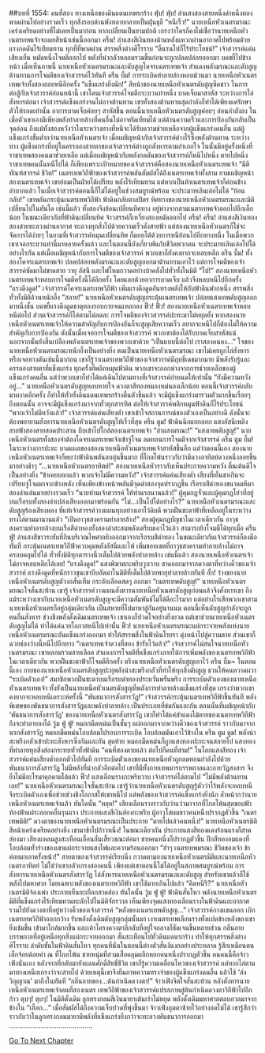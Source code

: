 ##บทที่ 1554: คนที่สอง
ทางเหนือของดินแดนเทพรกร้าง
ฟุ่บ! ฟุ่บ!
ลำแสงสองสายหนึ่งดำหนึ่งทองพาดผ่านไปอย่างรวดเร็ว ทุกสิ่งรอบด้านพังทลายกลายเป็นฝุ่นธุลี
“หนีเร็ว!”
นายเหนือหัวเนตรมรณะเคร่งเครียดอย่างที่ไม่เคยเป็นมาก่อน
หากเปลี่ยนเป็นยามปกติ เกรงว่าใครก็คงไม่เชื่อว่านายเหนือหัวเนตรเทพเจ้าจะเผยสีหน้าเช่นนี้ออกมา
ครืน!
ลำแสงสีเงินทองด้านหลังแหวกผ่านอากาศไปพร้อมด้วยแรงกดดันไร้เทียมทาน ทุกที่ที่พาดผ่าน สรรพสิ่งต่างศิโรราบ
“ดิ้นรนไปก็ไร้ประโยชน์!”
เจ้าสวรรค์แค่นเสียงเย็น หมัดหนึ่งโจมตีออกไป
พลังที่น่ากลัวหลอมรวมขึ้นก่อนจะถูกปลดปล่อยออกมา บดขยี้ไปข้างหน้า
เมื่อเห็นภาพนี้ นายเหนือหัวเนตรมรณะและดับสูญโคจรเนตรเทพเจ้า สำแดงพลังมรณะและดับสูญ ต้านทานการโจมตีของเจ้าสวรรค์ไว้ทันที
ครืน บึ้ม!
การระเบิดทำลายล้างหอบม้วนมา
นายเหนือหัวเนตรเทพเจ้าทั้งสองถอยหนีอีกครั้ง
“แข็งแกร่งยิ่งนัก!”
สีหน้าของนายเหนือหัวเนตรดับสูญซีดขาว
ในการต่อสู้กับเจ้าสวรรค์ก่อนหน้านี้ เขาโดนเจ้าสวรรค์โจมตีกระบวนท่าหนึ่ง บาดเจ็บมาสาหัส
ระหว่างการไล่สังหารต่อมา เจ้าสวรรค์แข็งแกร่งจนไม่อาจต้านทาน เขาทั้งสองต้านทานสุดกำลังก็ทำได้เพียงแค่รักษาตัวให้รอดเท่านั้น อาการบาดเจ็บค่อยๆ สาหัสขึ้น
ตอนนี้นายเหนือหัวเนตรดับสูญค่อยๆ อ่อนกำลังลง
ในเมื่อตัวเขาเองมีเพียงพลังทำลายล้างที่คนอื่นไม่อาจทัดเทียมได้ แต่ด้านความเร็วและการป้องกันกลับเป็นจุดอ่อน
ถึงแม้ทั้งสองหวังว่าในระหว่างทางที่หนีจะได้รับความช่วยเหลือจากผู้แข็งแกร่งคนอื่น
แต่ผู้แข็งแกร่งขั้นต่ำกว่านายเหนือหัวเนตรเจ้า เมื่อเผชิญหน้ากับเจ้าสวรรค์ต่างไร้ซึ่งพลังต้านทาน
ระหว่างทาง ผู้แข็งแกร่งที่อยู่ในครรลองสายตาของเจ้าสวรรค์ต่างถูกสังหารตามอำเภอใจ
ในนั้นมีอยู่ครั้งหนึ่งที่ราชาเทพสองคนมาช่วยเหลือ แต่เมื่อเผชิญหน้ากับพลังกดดันของเจ้าสวรรค์ก็หนีไปหนึ่ง ตายไปหนึ่ง
ราชาเทพคนนั้นหนีไปได้ ก็เพียงเพราะเป้าหมายของเจ้าสวรรค์คือสองนายเหนือหัวเนตรเทพเจ้า
“มิติ ทัณฑ์สวรรค์ ชีวิต!”
เนตรเทพวิถีฟ้าของเจ้าสวรรค์พลันสัมผัสได้ถึงเนตรเทพเจ้าทั้งสาม
ยามเผชิญหน้าสองเนตรเทพเจ้า เขาย่อมเป็นฝ่ายได้เปรียบ พลังไร้เทียมทาน
แต่หากเป็นห้าเนตรเทพเจ้าก็ค่อนข้างลำบากแล้ว ในเมื่อเจ้าสวรรค์ตอนนี้ก็ไม่ได้อยู่ในช่วงสมบูรณ์พร้อม จะประมาทเลินเล่อไม่ได้
“ย้อนกลับ!”
เขาพลันกระตุ้นเนตรเทพวิถีฟ้า ฟ้าดินกลับตาลปัตร
ทิศทางของนายเหนือหัวเนตรมรณะและมิติเปลี่ยนไปในทันใด
เช่นนี้แล้ว ทั้งสองจึงย้อนเปลี่ยนทิศทาง อยู่ห่างจากสามเนตรเทพเจ้าออกไปอีกเล็กน้อย
ในขณะเดียวกับที่ฟ้าดินเปลี่ยนทิศ จ้าวสรรค์ก็เหวี่ยงสองหมัดออกไป
ครืน! ครืน!
ลำแสงสีเงินทองสองสายทะลวงผ่านอากาศ ทะลวงทุกสิ่งไปด้วยความเร็วดั่งสายฟ้า
แต่สองนายเหนือหัวเนตรก็ใช่จะจัดการได้ง่ายๆ ในยามที่เจ้าสวรรค์หมุนเปลี่ยนทิศ ก็ตอบโต้ด้วยการหนีย้อนไปอีกทางหนึ่ง
ในเมื่อพวกเขาเจอกระบวนท่านี้มาหลายครั้งแล้ว และในตอนนี้ยังเกี่ยวพันกับชีวิตพวกตน จะประมาทเลินเล่อไปได้อย่างไรกัน
แต่เมื่อเผชิญหน้ากับการโจมตีของเจ้าสวรรค์ พวกเขาก็ยังคงยากจะหลบหลีก
ครืน บึ้ม!
ทั้งสองโคจรเนตรเทพเจ้า ปลดปล่อยพลังมรณะและดับสูญออกมาต้านทานเอาไว้
แต่การโจมตีของเจ้าสวรรค์ซัดมาไม่ขาดสาย วายุ อัสนี และไฟโหมกวาดอย่างบ้าคลั่งไปทั่วทั้งในมิติ
“ไป!”
สองนายเหนือหัวเนตรเทพเจ้าหลบการโจมตีครั้งนี้ได้อีกครั้ง โดยแลกด้วยอาการบาดเจ็บ แล้วจึงหลบหนีไปอีกครั้ง
“แรงดึงดูด!”
เจ้าสวรรค์โคจรเนตรเทพวิถีฟ้า เพิ่มแรงดึงดูดอันทรงพลังให้กับฟ้าดินฟากหนึ่ง
สรรพสิ่งทั่วทั้งมิติล้วนหนักอึ้ง
“สลาย!”
นายเหนือหัวเนตรดับสูญกระตุ้นเนตรเทพเจ้า ปล่อยแสงเทพดับสูญออกมาหนึ่งชั้น บดขยี้แรงดึงดูดธาตุทองรอบกายจนแหลกลง
ฟิ้ว! ฟิ้ว!
สองนายเหนือหัวเนตรเทพเจ้าหลบหนีต่อไป ส่วนเจ้าสวรรค์ก็ไล่ตามไม่ลดละ
การโจมตีของจ้าวสวรรค์ปะทะมาไม่หยุดยั้ง
หากสองนายเหนือหัวเนตรเทพเจ้าให้ความสำคัญกับการป้องกันก็จะสูญเสียความเร็ว อยากจะหนีไปก็ต้องไม่ให้ความสำคัญกับการป้องกัน ดังนั้นเมื่อเจอการโจมตีของเจ้าสวรรค์ พวกเขาต้องได้รับบาดเจ็บสาหัสแน่
นอกจากนั้นยังสิ้นเปลืองพลังเนตรเทพเจ้าของพวกเขาด้วย
“เป็นแบบนี้ต่อไป เราสองคนคง…”
ใจของนายเหนือหัวเนตรมรณะหนักอึ้งเป็นอย่างยิ่ง
ตนเป็นนายเหนือหัวเนตรมรณะ เขาไม่เคยถูกไล่สังหารหรือเจอทางตันเช่นนี้มาก่อน
เขาก็รู้ว่าเนตรเทพวิถีฟ้าของเจ้าสวรรค์มีฤทธิ์เดชมากมาย มีพลังรับรู้และครรลองสายตาที่แข็งแกร่ง ทุกครั้งที่พลิกหมุนฟ้าดิน พวกเขาจะออกห่างจากการช่วยเหลือของผู้แข็งแกร่งคนอื่น
แต่ว่าพวกเขาก็ทำได้แค่เดินไปตามทางที่เจ้าสวรรค์กำหนดให้เท่านั้น
“ยังมีความหวังอยู่…”
นายเหนือหัวเนตรดับสูญหอบหายใจ ดวงตาสีทองหมองหม่นลงเล็กน้อย
ตอนนี้เจ้าสวรรค์กลับมาผงาดอีกครั้ง ก็ทำให้ทั่วทั้งดินแดนเทพรกร้างตื่นตัวขึ้นแล้ว จะมีผู้แข็งแกร่งมารวมตัวมากขึ้นเรื่อยๆ
ถึงตอนนั้น อาจจะมีผู้แข็งแกร่งมาจากทั่วทุกสารทิศ ต่อให้เจ้าสวรรค์พลิกหมุนฟ้าดินก็ไร้ประโยชน์
“พวกเจ้าไม่มีหวังแล้ว!”
เจ้าสวรรค์แค่นเสียงต่ำ
เขาเข้าใจสถานการณ์ของตัวเองเป็นอย่างดี ดังนั้นจะต้องพยายามสังหารนายเหนือหัวเนตรดับสูญให้เร็วที่สุด
ครืน ตูม!
ฟ้าดินฉีกแยกออก แสงอัสนีเพลิงสายฟ้าสองสายสอดประสาน บีบเข้าไปใกล้สองเนตรเทพเจ้า
“ลำแสงมรณะ!”
“แสงเทพดับสูญ!”
นายเหนือหัวเนตรทั้งสองจำต้องโคจรเนตรเทพเจ้าเข้าจู่โจม ลดทอนการโจมตีจากเจ้าสวรรค์
ครืน ตูม บึ้ม!
ในระหว่างการปะทะ บาดแผลของสองนายเหนือหัวเนตรเทพเจ้าสาหัสขึ้นอีก
แต่ว่าตอนนี้เอง สองนายเหนือหัวเนตรเทพเจ้าก็พบว่าฟ้าดินพลันอบอุ่นขึ้นมาก
ที่ไกลโพ้นราวกับว่ามีดวงอาทิตย์ดวงหนึ่งลอยขึ้นมาอย่างช้าๆ
“…นายเหนือหัวเนตรอาทิตย์!”
สองนายเหนือหัวราวกับเห็นประกายความหวัง ตื่นเต้นดีใจเป็นอย่างยิ่ง
“ข้าเคยบอกแล้ว พวกเจ้าไม่มีความหวัง!”
เจ้าสวรรค์แค่นเสียงต่ำ เสียงที่เย็นชาเกินจะเปรียบจู่โจมมาจากข้างหลัง
เห็นเพียงข้างหน้าพลันมีจุดดำสองจุดปรากฏขึ้น
เรือรบสีดำทองขนาดมหึมาสองลำแล่นมาอย่างรวดเร็ว
“นายท่านเจ้าสวรรค์ ให้ท่านรอนานแล้ว!”
ผู้คุมกฎจั่วและผู้คุมกฎโย่วที่อยู่บนเรือรบทั้งสองลำเปล่งเสียงออกมาพร้อมกัน
“ไม่…เป็นไปได้อย่างไร?”
นายเหนือหัวเนตรมรณะและดับสูญร้องเสียงหลง
ที่แท้เจ้าสวรรค์วางแผนทุกอย่างเอาไว้ดิบดี พวกฝืนชะตาฟ้าที่เหลืออยู่ในระหว่างทางไล่ตามมานานแล้ว
“เปิดอาวุธสงครามทำลายล้าง!”
สองผู้คุมกฎบัญชาในเวลาเดียวกัน
อาวุธสงครามทำลายล้างบนเรือสีดำทองทั้งสองลำสะสมพลังเตรียมเอาไว้แล้ว สามารถยิงโจมตีได้ทุกเมื่อ
ครืน ฟู่!
ลำแสงสีขาวระยับที่กินบริเวณไพศาลยิงออกมาจากเรือรบสีดำทอง
ในขณะเดียวกันเจ้าสวรรค์ก็ลงมือทันที กระตุ้นเนตรเทพวิถีฟ้าควบคุมพลังอัสนีและไฟ เพิ่มขอบเขตที่อาวุธสงครามทำลายล้างไม่อาจครอบคลุมไปได้
ทั่วทั้งมิติทุกตารางนิ้วเต็มไปด้วยพลังทำลายล้าง
เช่นนี้แล้ว สองนายเหนือหัวเนตรเจ้าไม่อาจหลบหลีกได้เลย!
“แรงดึงดูด!”
แสงพิฆาตกะพริบวูบวาบ สาดออกมาจากดวงตาที่หว่างคิ้วของเจ้าสวรรค์
แรงดึงดูดที่หนักราวขุนเขาบีบอัดมาในมิติที่เต็มไปด้วยพายุทำลายล้างทันที
อั้ก!
ร่างของนายเหนือหัวเนตรดับสูญตัวงอสั่นเทิ้ม กระอักเลือดสดๆ ออกมา
“เนตรเทพดับสูญ!”
นายเหนือหัวเนตรมรณะใจสั่นสะท้าน
เขารู้ เจ้าสวรรค์วางแผนสังหารนายเหนือหัวเนตรดับสูญก่อนแล้วจึงสังหารเขา
ถึงแม้ระหว่างเขากับนายเหนือหัวเนตรดับสูญจะมีความสัมพันธ์ไม่ได้ดีอะไรมาก แต่อย่างไรเสียพวกเขาสามนายเหนือหัวเนตรก็อยู่กลุ่มเดียวกัน เป็นสหายที่ไปมาหาสู่กันอยู่นานนม
ตอนนี้เห็นดับสูญกำลังจะถูกคนอื่นสังหาร ช่วงชิงพลังดั้งเดิมเนตรเทพเจ้า เขาเองก็ปวดใจอย่างยิ่งยวด
แต่เขาช่วยนายเหนือหัวเนตรดับสูญไม่ได้ ทำได้แค่ฉวยโอกาสหนีไปเท่านั้น
ฟิ้ว!
นายเหนือหัวเนตรมรณะแผ่กระจายพลังแห่งนายเหนือหัวเนตรมรณะอันแข็งแกร่งออกมา ทำให้สรรพสิ่งในฟ้าดินโรยรา มุ่งหน้าไปสู่ความตาย
ส่วนเขาก็ฉวยช่องว่างนี้หนีไปอีกทาง
“เนตรเทพเจ้าดวงที่สอง ข้ารับไว้แล้ว!”
เจ้าสวรรค์ไม่สนใจนายเหนือหัวเนตรมรณะ เขาหลอมรวมสายเลือด สำแดงการโจมตีที่แข็งแกร่งภายใต้การเพิ่มพลังของเนตรเทพวิถีฟ้า
ในเวลาเดียวกัน พวกฝืนชะตาฟ้าก็โจมตีอีกครั้ง ตรึงนายเหนือหัวเนตรดับสูญเอาไว้
ครืน บึ้ม~
ในตอนนี้เอง กายของนายเหนือหัวเนตรดับสูญปะทุพลังน่าสะพรึงกลัวที่ทำให้ทุกสิ่งดับสูญ ชวนให้คนหวาดผวา
“ระเบิดตัวเอง!”
สมาชิกพวกฝืนชะตาบนเรือรบดำทองประหวั่นพรั่นพรึง
การระเบิดตัวเองของนายเหนือหัวเนตรเทพเจ้า ทั้งยังเป็นนายเหนือหัวเนตรดับสูญที่พลังการทำลายล้างแข็งแกร่งที่สุด เกรงว่าพวกเขาคงยากจะหลบหนีเคราะห์ครั้งนี้
“พันธนาการสังสารวัฏ!”
เจ้าสวรรค์กระตุ้นเนตรเทพวิถีฟ้าขึ้นทันที
พลังพิเศษของพันธนาการสังสารวัฏและพลังทำลายล้าง เป็นประเภทที่ข่มกันและกัน
ตอนนั้นที่เผชิญหน้ากับ ‘พันธนาการสังสารวัฏ’ ของนายเหนือหัวเนตรสังสารวัฏ เขาก็ทำได้แค่สำแดงไม้ตายของเนตรเทพวิถีฟ้าถึงจะทำลายลงได้
วู้ม ฟู่ ฟู่!
หมอกมืดหม่นเป็นชั้นๆ แผ่ออกมาจากหว่างคิ้วของเจ้าสวรรค์ ราวกับมาจากนรกสังสารวัฏ
หมอกมืดหม่นโอบล้อมไปรอบการระเบิด โอบล้อมมันเอาไว้ข้างใน
ครืน ตูม ตูม!
พลังน่าสะพรึงกลัวเข้าปะทะสังหารซึ่งกันและกัน
สุดท้าย หมอกมืดหม่นก็ถูกแสงทองปะทะจนสลายไป แสงทองที่ทำลายทุกสิ่งส่องกระทบทั่วทั้งฟ้าดิน
“คนที่สองตายแล้ว ต่อไปก็คนที่สาม!”
ในโลกแสงสีทอง เจ้าสวรรค์แค่นเสียงต่ำออกตัวไปทันที
การระเบิดตัวเองของนายเหนือหัวถูกลดทอนกำลังไปด้วยพันธนาการสังสารวัฏ ไม่มีพลังที่น่ากลัวอีกต่อไป เขาที่มีทั้งกายเทพมารบรรพกาลและกายวัฏสงสาร จึงยิ่งไม่มีอะไรมาคุกคามได้แล้ว
ฟิ้ว!
แสงเลือนรางกะพริบวาบ เจ้าสวรรค์ไล่ตามไป
“ไม่มีพลังต้านทานเลย!”
นายเหนือหัวเนตรมรณะใจสั่นสะท้าน
เขารู้ว่านายเหนือหัวเนตรดับสูญรู้ตัวว่าไร้พลังจะหลบหนี จึงระเบิดตัวเองเพื่อช่วยช่วงชิงโอกาสให้เขาหนีไป
แต่พลังของเจ้าสวรรค์แข็งแกร่งยิ่งนัก ล้ำหน้ากว่านายเหนือหัวเนตรเทพเจ้าแล้ว
ทันใดนั้น
“หยุด!”
เสียงเลือนรางราวกับว่าแว่วมาจากที่ไกลโพ้นสุดขอบฟ้า
ท้องฟ้าแผ่ระลอกคลื่นรุนแรง ประกายแสงสีเงินส่องกะพริบ ผู้อาวุโสผมขาวคนหนึ่งปรากฏตัวขึ้น
“เนตรเทพมิติ!”
ดวงตาของนายเหนือหัวเนตรมรณะเป็นประกาย
“ตายไปแล้วคนหนึ่ง!”
นายเหนือหัวเนตรมิติสีหน้าเคร่งเครียดอย่างยิ่ง
เขามาช้าไปก้าวหนึ่ง!
ในขณะเดียวกัน ประกายแสงสีทองแดงร้อนแรงก็สาดส่องมา
เสียงแหลมสูงสะเทือนเลื่อนลั่นเสี้ยวขณะต่อมา ชายคนหนึ่งก็ปรากฏตัวขึ้น ปีกสีทองอมแดงที่โอบล้อมทั่วร่างของเขาแผ่กระจายแสงไฟและความร้อนออกมา
“ฮ่าๆ เนตรเทพมรณะ ชีวิตของเจ้า ข้าค่อยมาเอาครั้งหน้า!”
สายตาของเจ้าสวรรค์เรียบนิ่ง กวาดตามองนายเหนือหัวเนตรมิติและนายเหนือหัวเนตรอาทิตย์
ไม่ใช่ว่าเขากลัวเกรงสองคนนี้ เพียงแต่เขาตอนนี้ไม่ได้อยู่ในสภาพสมบูรณ์พร้อม การสังหารนายเหนือหัวเนตรสังสารวัฏ ไล่สังหารนายเหนือหัวเนตรมรณะและดับสูญ สำหรับเขาแล้วก็ใช้พลังไปมหาศาล โดยเฉพาะพลังของเนตรเทพวิถีฟ้า เขาใช้มากเกินไปแล้ว
“คิดหนีรึ?”
นายเหนือหัวเนตรมิติจ้องเพ่ง ประกายเย็นยะเยือกสาดส่อง
ทันใดนั้น
วู้ม ฟู่ ฟู่!
ฟ้าดินสั่นไหว พลังนายเหนือหัวเนตรมิติที่แข็งแกร่งไร้เทียมทานทะลักไปในมิติจักรวาล
เห็นเพียงจุดแสงทองเลือนรางในฟ้าดินและอากาศรวมไปยังดวงตาที่อยู่หว่างคิ้วของเจ้าสวรรค์
“พลังของเนตรเทพดับสูญ…”
เจ้าสวรรค์กางแขนออก เบิกเนตรเทพวิถีฟ้าออกกว้าง รับพลังดั้งเดิมดับสูญกลุ่มนั้นมา
เงาเนตรเทพเลือนรางทั้งแปดข้างหลังของเขายิ่งเข้มขึ้น เข้ามาใกล้มากขึ้น
และเค้าโครงดวงตาลึกลับที่อยู่ใจกลางก็ชัดเจนขึ้นหลายส่วน
กลิ่นอายบรรพกาลที่อยู่เหนือทุกสิ่งแผ่กระจายออกมา สั่นสะเทือนไปทั่วดินแดนรกร้าง ทำให้ทุกสรรพสิ่งต่างศิโรราบ ลำดับขั้นในฟ้าดินสั่นไหว
ทุกคนที่นั่นในตอนนี้ต่างตัวสั่นงันงกอย่างประหลาด รู้สึกเหมือนตนเล็กจ้อยด้อยค่า
ณ ที่ไกลโพ้น ชายหนุ่มที่สวมเสื้อคลุมผลึกหยกคนหนึ่งปรากฏตัวขึ้น คนคนนี้คือจ้าวเฟิงนั่นเอง
หลังจากที่กลับมายังแดนศักดิ์สิทธิ์ชีวิต เขาก็รู้ความเคลื่อนไหวของเจ้าสวรรค์ แต่หากไล่ตามมาทางเหนือเกรงว่าจะสายไป
ด้วยเหตุนี้เขาจึงยืมภาพความทรงจำของผู้แข็งแกร่งคนอื่น แล้วใช้ ‘ส่งวิญญาณ’ มาถึงในทันที
“กลิ่นอายของ...ต้นกำเนิดดวงตา!”
จ้าวเฟิงจิตใจสั่นสะท้าน
หลังสังหารนายเหนือหัวเนตรเทพเจ้าคนที่สองเนตร เทพวิถีฟ้าของเจ้าสวรรค์แปรสภาพสู่ต้นกำเนิดดวงตาวิถีฟ้าไปอีกก้าว
ตุบๆ! ตุบๆ!
ในมิติดั้งเดิม ลูกทรงกลมสีเงินมายาเต้นเร่าไม่หยุด พลังดั้งเดิมมหาศาลตลบอวลมาจากข้างใน
“เฮือก…”
เมื่อสัมผัสได้ถึงความเจ็บปวดที่พุ่งขึ้นมา จ้าวเฟิงกุมตาซ้ายไว้อย่างอดไม่ได้
เขารู้สึกว่าราวกับว่าในลูกทรงกลมมายามีพลังที่แข็งแกร่งยิ่งกว่าจะทะลวงพันธนาการออกมา
……………………………………


[Go To Next Chapter]( ./411.md)